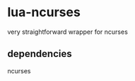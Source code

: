 lua-ncurses
=================

very straightforward wrapper for ncurses


dependencies
-----------

ncurses
